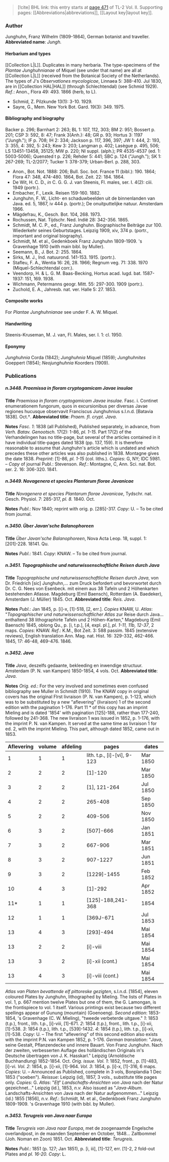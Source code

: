 > [!cite] BHL link: this entry starts at [page 471](https://www.biodiversitylibrary.org/page/33068713) of TL-2 Vol. II.
> Supporting pages: [[Abbreviations|abbreviations]], [[Layout key|layout key]].

### Author

Junghuhn, Franz Wilhelm (1809-1864), German botanist and traveller. 
**Abbreviated name**: *Jungh.*

#### Herbarium and types

[[Collection L|L]]. Duplicates in many herbaria. The type-specimens of the *Plantae Junghuhnianae* of Miquel (see under that name) are all at [[Collection L|L]] (received from the Botanical Society of the Netherlands). The types of J's *Observationes mycologicae*, Linnaea 5: 388-410. Jul 1830, are in [[Collection HAL|HAL]] (through Schlechtendal) (see Schmid 1929).
*Ref*.: Anon., Flora 49: 493. 1866 (herb, to L).
- Schmid, Z. Pilzkunde 13(1): 3-10. 1929.
- Sayre, G., Mem. New York Bot. Gard. 19(3): 349. 1975.

#### Bibliography and biography

Backer p. 296; Barnhart 2: 263; BL 1: 107, 112, 303; BM 2: 951; Bossert p. 201; CSP 3: 592, 8: 47; Frank 3(Anh.): 48; GR p. 93; Hortus 3: 1197 ("Jungh."); IF p. 708; IH 2: 334; Jackson p. 117, 396, 397; JW 1: 444, 2: 193, 3: 355, 4: 392, 5: 243; Kew 3: 203; Langman p. 402; Lasègue p. 495, 506; LS 13451-13458, 35125; MW p. 220; NI suppl. (alph.); PR 4535-4537 (ed. 1: 5003-5006); Quensted t p. 226; Rehder 5: 441; SBC p. 124 ("Jungh."); SK 1: 267-269; TL-2/2077; Tucker 1: 378-379; Urban-Berl. p. 288, 303.
- Anon., Bot. Not. 1888: 206; Bull. Soc. bot. France 11 (bibl.): 190. 1864; Flora 47: 348, 474-480. 1864, Bot. Zeit. 22: 184. 1864.
- De Wit, H. C. D., *in* C. G. G. J. van Steenis, Fl. males, ser. I. 4(2): ciii. 1949 (portr.).
- Embacher, F., Lexik. Reisen 159-160. 1882.
- Junghuhn, F. W., Licht- en schaduwbeelden uit de binnenlanden van Java. ed. 5, 1867, iv 444 p. (portr.); De onuitputtelijke natuur. Amsterdam 1966.
- Mägdefrau, K., Gesch. Bot. 104, 268. 1973.
- Rochussen, Nat. Tijdschr. Ned. Indië 28: 342-356. 1865.
- Schmidt, M. C. P., ed., Franz Junghuhn. Biographische Beiträge zur 100. Wiederkehr seines Geburtstages. Leipzig 1909, xiv, 374 p. (portr., important and original biography).
- Schmidt, M. et al., Gedenkboek Franz Junghuhn 1809-1909. 's Gravenhage 1910 (with main bibl. by Muller).
- Seemann, B., J. Bot. 2: 255. 1864.
- Sirks, M. J., Ind. natuurond. 141-153. 1915. (portr.).
- Stafleu, F. A., Wentia 16: 26, 28. 1966; Regnum veg. 71: 338. 1970 (Miquel-Schlechtendal corr.).
- Veendorp, H. & L. G. M. Baas-Becking, Hortus acad. lugd. bat. 1587-1937: 151, 169. 1938.
- Wichmann, Petermanns geogr. Mitt. 55: 297-300. 1909 (portr.).
- Zuchold, E. A., Jahresb. nat. ver. Halle 5: 27. 1853.

#### Composite works

For *Plantae Junghuhnianae* see under F. A. W. Miquel.

#### Handwriting

Steenis-Kruseman, M. J. van, Fl. Males, ser. I. 1: cl. 1950.

#### Eponymy

*Junghuhnia* Corda (1842); *Junghuhnia* Miquel (1859); *Junghuhnites* Goeppert (1854); *Neojunghuhnia* Koorders (1909).

### Publications

##### n.3448. Praemissa in floram cryptogamicam Javae insulae

**Title**
*Praemissa in floram cryptogamicam Javae insulae*. Fasc. i. Continet enumerationem fungorum, quos in excursionibus per diversas Javae regiones hucusque observavit Franciscus Junghuhnius s.l.n.d. \[Batavia 1838\]. Oct.†.
**Abbreviated title**: *Praem. fl. crypt. Java*.

**Notes**
*Fasc. 1*: 1838 (all Published), Published separately, in advance, from *Verh. Batav. Genootsch.* 17(2): 1-86, *pl. 1-15.* Part 17(2) of the Verhandelingen has no title-page, but several of the articles contained in it have individual title-pages dated 1838 (pp. 137, 159). It is therefore reasonable to assume that Junghuhn's article which is undated and which precedes these other articles was also published in 1838. Montagne gives the date 1838. *Preprint*: \[1\]-86, *pl. 1-15* (col. liths.). *Copies*: G, NY; IDC 5981. – *Copy* of journal Publ.: Stevenson.
*Ref*.: Montagne, C, Ann. Sci. nat. Bot. ser. 2. 16: 306-320. 1841.

##### n.3449. Novagenera et species Plantarum florae Javanicae

**Title**
*Novagenera et species Plantarum florae Javanicae*, Tydschr. nat. Gesch. Physiol. 7: 285-317, *pl. 8.* 1840. Oct.

**Notes**
*Publ*.: Nov 1840; reprint with orig. p. \[285\]-317. *Copy*: U. – To be cited from journal.

##### n.3450. Über Javan'sche Balanophoreen

**Title**
*Über Javan'sche Balanophoreen*, Nova Acta Leop. 18, suppl. 1: \[201\]-228. 18141. Qu.

**Notes**
*Publ*.: 1841. *Copy*: KNAW. – To be cited from journal.

##### n.3451. Topographische und naturwissenschaftliche Reisen durch Java

**Title**
*Topographische und naturwissenschaftliche Reisen durch Java*, von Dr. Friedrich \[sic\] Junghuhn,... zum Druck befordert und bevorwortet durch Dr. C. G. Nees von Esenbeck. mit einem aus 38 Tafeln und 2 Höhenkarten bestehenden Atlasse. Magdeburg (Emil Baensch), Rotterdam (A. Baedeker), Amsterdam (J. Müller) 1845. Oct.
**Abbreviated title**: *Reis. Java*.

**Notes**
*Publ*.: Jan 1845, p. \[i\]-x, \[1\]-518, \[2, err.\]. *Copies* KNAW, U.
*Atlas*: "*Topographischer und naturwissenschaftlicher Atlas* zur Reise durch Java... enthaltend 38 lithographirte Tafeln und 2 Höhen-Karten," Magdeburg (Emil Baensch) 1845, oblong Qu., p. \[i, t.p.\], \[4, expl. pl.\], *pl. 1-11, 11b, 12-37*, 2 maps. *Copies*: KNAW.
*Ref*.: K.M., Bot Zeit. 3: 588 passim. 1845 (extensive reviews), English translation Ann. Mag. nat. Hist. 16: 329-332, 462-466. 1845, 17: 46-48, 469-476. 1846.

##### n.3452. Java

**Title**
*Java*, deszelfs gedaante, bekleeding en inwendige structuur. Amsterdam (P. N. van Kampen) 1850-1854, 4 vols. Oct.
**Abbreviated title**: *Java*.

**Notes**
*Orig. ed.*: For the very involved and sometimes even confused bibliography see Muller in Schmidt (1910). The KNAW copy in original covers has the original Flrst livraison (P. N. van Kampen), p. 1-123, which was to be substituted by a new "aflevering" (livraison) 1 of the second edition with the pagination 1-176. Part 11 \* of this copy has an imprint Mieling and is dated '1854' with pagination \[125\]-188, rather than 177-240, followed by 241-368. The new livraison 1 was issued in 1852, p. 1-176, with the imprint P. N. van Kampen. It served at the same time as livraison 1 for ed. 2, with the imprint Mieling. This part, although dated 1852, came out in 1853.

|Aflevering	|volume	|afdeling	|pages	|dates|
|---	|---	|---	|---	|---	|
|1	|1	|1	|lith. t.p., \[i\]-\[vi\], 9-123	|Mar 1850|
|2	|2	|2	|\[1\]-120	|Mar 1850|
|3	|2	|2	|\[1\], 121-264	|Jul 1850|
|4	|2	|2	|265-408	|Sep 1850|
|5	|2	|2	|409-506	|Nov 1850|
|6	|3	|2	|\[507\]-666	|Jan 1851|
|7	|3	|2	|667-906	|Mar 1851|
|8	|3	|2	|907-1227	|Jun 1851|
|9	|3	|2	|\[1229\]-1455	|Feb 1852|
|10	|4	|3	|\[1\]-292	|Apr 1852|
|11\*	|1	|1	|\[125\]-188,241-368	|1854|
|12	|1	|1	|\[369J-671	|Jul 1853|
|13	|4	|3	|\[293\]-494	|Mai 1854|
|13	|2	|2	|\[i\]-viii	|Mai 1854|
|13	|3	|2	|\[i\]-xii (cont.)	|Mai 1854|
|13	|4	|3	|\[i\]-viii (cont.)	|Mai 1854|

*Atlas van Platen bevattende elf pittoreske gezigten*, s.l.n.d. \[1854\], eleven coloured Plates by Junghuhn, lithographed by Mieling. The lists of Plates in vol. 1, p. 667 mention twelve Plates but one of them, the G. Lamongan, is the frontispiece to vol. 1 itself. Various printings exist because two different spellings appear of Gunung (mountain) (Goenoeng).
*Second edition*: 1853-1854, 's Gravenhage (C. W. Mieling), "tweede verbeterde uitgave."
*1*: 1853 (t.p.), front., lith. t.p., \[i\]-viii, \[1\]-671.
*2*: 1854 (t.p.), front., lith. t.p., \[i\]-xii, \[1\]-538.
*3*: 1854 (t.p.), lith. t.p., \[539\]-1432.
*4*: 1854 (t.p.), lith. t.p., \[i\]-xii, \[1\]-538.
*Copy*: U. – The first "aflevering" of this second edition also exists with the imprint P.N. van Kampen 1852, p. 1-176.
*German translation*: "*Java*, seine Gestalt, Pflanzendecke und innere Bauart. Von Franz Junghuhn. Nach der zweiten, verbesserten Auflage des holländischen Originals in's Deutsche übertragen von J. K. Hasskarl." Leipzig (Arnoldische Buchhandlung) 1852-1854. Oct.
*Orig. issue.* *Vol. 1*: 1852, front., p. \[1\]-483, \[i\]-vi.
*Vol. 2*: 1854, p. \[i\]-xii, \[1\]-964.
*Vol. 3*: 1854, p. \[i\]-x, \[1\]-316, 6 maps.
*Copies*: U. – Announced as Published, complete in 3 vols, Bonplandia 1 Dec 1853 ("soeben").
*Reissue*: Leipzig (id), 1857, 3 vols., substitute title pages only. *Copies*: G.
*Atlas*: "*Elf' Landschafts-Ansichten von Java* nach der Natur gezeichnet..." Leipzig (id.), 1853, *n.v.* Also issued as "*Java-Album*. Landschafts-Ansichten von Java nach der Natur aufgenommen..." Leipzig (id.) 1855 \[1856\], *n.v.*
*Ref*.: Schmidt, M. et al., Gedenkboek Franz Junghuhn 1809-1909. 's Gravenhage 1910 (with bibl. by Muller).

##### n.3453. Terugreis van Java naar Europa

**Title**
*Terugreis van Java naar Europa*, met de zoogenaamde Engelsche overlandpost, in de maanden September en October, 1848... Zaltbommel (Joh. Noman en Zoon) 1851. Oct.
**Abbreviated title**: *Terugreis*.

**Notes**
*Publ*.: 1851 (p. 127; Jan 1851), p. \[i, iii\], \[1\]-127, err. \[1\]-2, 2 fold-out Plates and *pl. 16-20.*
*Copy*: L.

